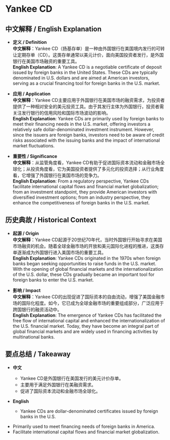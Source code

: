 # Yankee CD

## 中文解释 / English Explanation

* **定义 / Definition**  
  **中文解释**：Yankee CD（扬基存单）是一种由外国银行在美国境内发行的可转让定期存单（CD）。这类存单通常以美元计价，面向美国投资者发行，是外国银行在美国市场融资的重要工具。  
  **English Explanation**: A Yankee CD is a negotiable certificate of deposit issued by foreign banks in the United States. These CDs are typically denominated in U.S. dollars and are aimed at American investors, serving as a crucial financing tool for foreign banks in the U.S. market.

* **应用 / Application**  
  **中文解释**：Yankee CD主要应用于外国银行在美国市场的融资需求，为投资者提供了一种相对安全的美元投资工具。由于其发行主体为外国银行，投资者需关注发行银行的信用风险和国际市场波动的影响。  
  **English Explanation**: Yankee CDs are primarily used by foreign banks to meet their financing needs in the U.S. market, offering investors a relatively safe dollar-denominated investment instrument. However, since the issuers are foreign banks, investors need to be aware of credit risks associated with the issuing banks and the impact of international market fluctuations.

* **重要性 / Significance**  
  **中文解释**：从监管角度看，Yankee CD有助于促进国际资本流动和金融市场全球化；从投资角度看，它为美国投资者提供了多元化的投资选择；从行业角度看，它增强了外国银行在美国市场的竞争力。  
  **English Explanation**: From a regulatory perspective, Yankee CDs facilitate international capital flows and financial market globalization; from an investment standpoint, they provide American investors with diversified investment options; from an industry perspective, they enhance the competitiveness of foreign banks in the U.S. market.

## 历史典故 / Historical Context

* **起源 / Origin**  
  **中文解释**：Yankee CD起源于20世纪70年代，当时外国银行开始寻求在美国市场融资的机会。随着全球金融市场的开放和美元国际化进程的推进，这类存单逐渐成为外国银行进入美国市场的重要工具。  
  **English Explanation**: Yankee CDs originated in the 1970s when foreign banks began seeking opportunities to raise funds in the U.S. market. With the opening of global financial markets and the internationalization of the U.S. dollar, these CDs gradually became an important tool for foreign banks to enter the U.S. market.

* **影响 / Impact**  
  **中文解释**：Yankee CD的出现促进了国际资本的自由流动，增强了美国金融市场的国际化程度。如今，它已成为全球金融市场的重要组成部分，广泛应用于跨国银行的融资活动中。  
  **English Explanation**: The emergence of Yankee CDs has facilitated the free flow of international capital and enhanced the internationalization of the U.S. financial market. Today, they have become an integral part of global financial markets and are widely used in financing activities by multinational banks.

## 要点总结 / Takeaway

* **中文**  
  - Yankee CD是外国银行在美国发行的美元计价存单。
  - 主要用于满足外国银行在美融资需求。
  - 促进了国际资本流动和金融市场全球化。

* **English**  
  - Yankee CDs are dollar-denominated certificates issued by foreign banks in the U.S.
- Primarily used to meet financing needs of foreign banks in America.
- Facilitate international capital flows and financial market globalization.